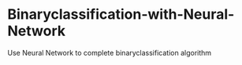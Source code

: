 # Binaryclassification-with-Neural-Network
Use Neural Network to complete binaryclassification algorithm
